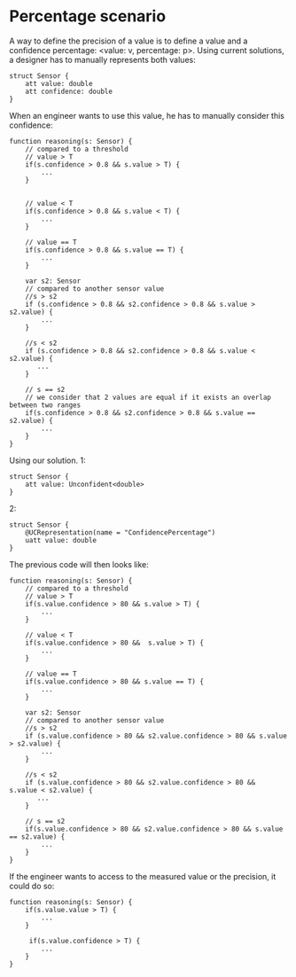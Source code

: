 # Percentage scenario

A way to define the precision of a value is to define a value and a confidence percentage: <value: v, percentage: p>.
Using current solutions, a designer has to manually represents both values:

```
struct Sensor {
    att value: double
    att confidence: double
}
```

When an engineer wants to use this value, he has to manually consider this confidence:

```
function reasoning(s: Sensor) {
    // compared to a threshold
    // value > T
    if(s.confidence > 0.8 && s.value > T) {
        ...
    }


    // value < T
    if(s.confidence > 0.8 && s.value < T) {
        ...
    }

    // value == T
    if(s.confidence > 0.8 && s.value == T) {
        ...
    }

    var s2: Sensor
    // compared to another sensor value
    //s > s2
    if (s.confidence > 0.8 && s2.confidence > 0.8 && s.value > s2.value) {
        ...
    }

    //s < s2
    if (s.confidence > 0.8 && s2.confidence > 0.8 && s.value < s2.value) {
       ...
    }

    // s == s2
    // we consider that 2 values are equal if it exists an overlap between two ranges
    if(s.confidence > 0.8 && s2.confidence > 0.8 && s.value == s2.value) {
        ...
    }
}
```

Using our solution.
1:
```
struct Sensor {
    att value: Unconfident<double>
}
```

2:
```
struct Sensor {
    @UCRepresentation(name = "ConfidencePercentage")
    uatt value: double
}
```

The previous code will then looks like:
```
function reasoning(s: Sensor) {
    // compared to a threshold
    // value > T
    if(s.value.confidence > 80 && s.value > T) {
        ...
    }

    // value < T
    if(s.value.confidence > 80 &&  s.value > T) {
        ...
    }

    // value == T
    if(s.value.confidence > 80 && s.value == T) {
        ...
    }

    var s2: Sensor
    // compared to another sensor value
    //s > s2
    if (s.value.confidence > 80 && s2.value.confidence > 80 && s.value > s2.value) {
        ...
    }

    //s < s2
    if (s.value.confidence > 80 && s2.value.confidence > 80 &&  s.value < s2.value) {
       ...
    }

    // s == s2
    if(s.value.confidence > 80 && s2.value.confidence > 80 && s.value == s2.value) {
        ...
    }
}
```

If the engineer wants to access to the measured value or the precision, it could do so:

```
function reasoning(s: Sensor) {
    if(s.value.value > T) {
        ...
    }

     if(s.value.confidence > T) {
        ...
    }
}
```

